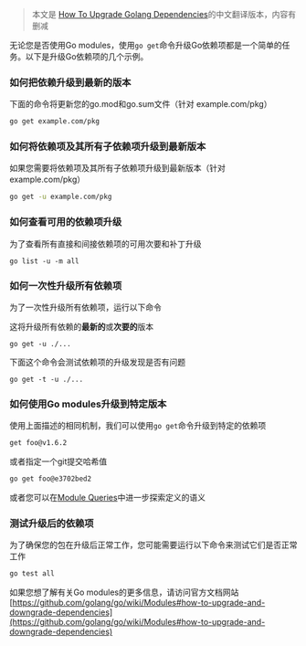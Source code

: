 > 本文是 [How To Upgrade Golang Dependencies](https://golang.cafe/blog/how-to-upgrade-golang-dependencies.html)的中文翻译版本，内容有删减


无论您是否使用Go modules，使用`go get`命令升级Go依赖项都是一个简单的任务。以下是升级Go依赖项的几个示例。


### 如何把依赖升级到最新的版本 

下面的命令将更新您的go.mod和go.sum文件（针对 example.com/pkg）

```bash
go get example.com/pkg
```

### 如何将依赖项及其所有子依赖项升级到最新版本

如果您需要将依赖项及其所有子依赖项升级到最新版本（针对 example.com/pkg）


```bash
go get -u example.com/pkg
```

### 如何查看可用的依赖项升级

为了查看所有直接和间接依赖项的可用次要和补丁升级

```
go list -u -m all
```

### 如何一次性升级所有依赖项

为了一次性升级所有依赖项，运行以下命令

这将升级所有依赖的**最新的**或**次要的**版本


```
go get -u ./...
```


下面这个命令会测试依赖项的升级发现是否有问题

```
go get -t -u ./...
```

### 如何使用Go modules升级到特定版本

使用上面描述的相同机制，我们可以使用`go get`命令升级到特定的依赖项

```bash
get foo@v1.6.2
```

或者指定一个git提交哈希值

```bash
go get foo@e3702bed2
```

或者您可以在[Module Queries](https://golang.org/cmd/go/#hdr-Module_queries)中进一步探索定义的语义

### 测试升级后的依赖项

为了确保您的包在升级后正常工作，您可能需要运行以下命令来测试它们是否正常工作
```bash
go test all
```


如果您想了解有关Go modules的更多信息，请访问官方文档网站[https://github.com/golang/go/wiki/Modules#how-to-upgrade-and-downgrade-dependencies](https://github.com/golang/go/wiki/Modules#how-to-upgrade-and-downgrade-dependencies)
